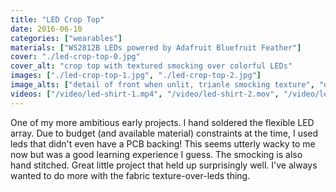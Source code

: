 ```yaml
---
title: "LED Crop Top"
date: 2016-06-10
categories: ["wearables"]
materials: ["WS2812B LEDs powered by Adafruit Bluefruit Feather"]
cover: "./led-crop-top-0.jpg"
cover_alt: "crop top with textured smocking over colorful LEDs"
images: ["./led-crop-top-1.jpg", "./led-crop-top-2.jpg"]
image_alts: ["detail of front when unlit, trianle smocking texture", "detail of back, with leds connected by hand soldered wire harness"]
videos: ["/video/led-shirt-1.mp4", "/video/led-shirt-2.mov", "/video/led-shirt-3.MOV"]
---
```

One of my more ambitious early projects. I hand soldered the flexible LED array. Due to budget (and available material) constraints at the time, I used leds that didn't even have a PCB backing! This seems utterly wacky to me now but was a good learning experience I guess. The smocking is also hand stitched. Great little project that held up surprisingly well. I've always wanted to do more with the fabric texture-over-leds thing.